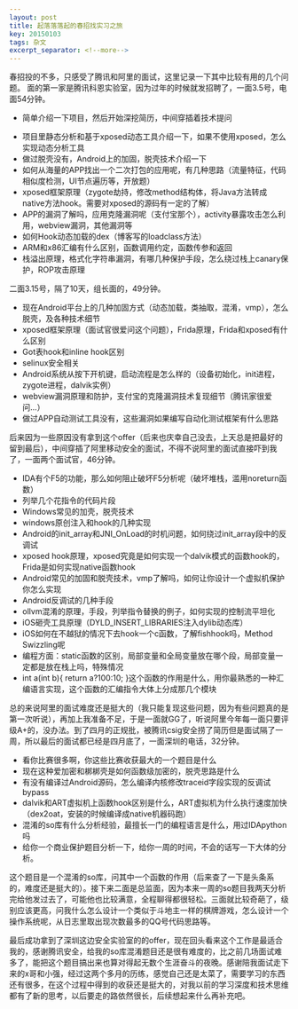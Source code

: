 ```yaml
---
layout: post
title: 起落落落起的春招找实习之旅
key: 20150103
tags: 杂文
excerpt_separator: <!--more-->
---
```

春招投的不多，只感受了腾讯和阿里的面试，这里记录一下其中比较有用的几个问题。
面的第一家是腾讯科恩实验室，因为过年的时候就发招聘了，一面3.5号，电面54分钟。<!--more-->    
* 简单介绍一下项目，然后开始深挖简历，中间穿插着技术提问  
- 项目里静态分析和基于xposed动态工具介绍一下，如果不使用xposed，怎么实现动态分析工具  
- 做过脱壳没有，Android上的加固，脱壳技术介绍一下  
- 如何从海量的APP找出一个二次打包的应用呢，有几种思路（流量特征，代码相似度检测，UI节点遍历等，开放题）  
- xposed框架原理（zygote劫持，修改method结构体，将Java方法转成native方法hook。需要对xposed的源码有一定的了解）  
- APP的漏洞了解吗，应用克隆漏洞呢（支付宝那个），activity暴露攻击怎么利用，webview漏洞，其他漏洞等  
- 如何Hook动态加载的dex（博客写的loadclass方法）  
- ARM和x86汇编有什么区别，函数调用约定，函数传参和返回  
- 栈溢出原理，格式化字符串漏洞，有哪几种保护手段，怎么绕过栈上canary保护，ROP攻击原理  

二面3.15号，隔了10天，组长面的，49分钟。  
- 现在Android平台上的几种加固方式（动态加载，类抽取，混淆，vmp），怎么脱壳，及各种技术细节   
- xposed框架原理（面试官很爱问这个问题），Frida原理，Frida和xposed有什么区别  
- Got表hook和inline hook区别  
- selinux安全相关  
- Android系统从按下开机键，启动流程是怎么样的（设备初始化，init进程，zygote进程，dalvik实例）  
- webview漏洞原理和防护，支付宝的克隆漏洞技术复现细节（腾讯家很爱问...）  
- 做过APP自动测试工具没有，这些漏洞如果编写自动化测试框架有什么思路  

后来因为一些原因没有拿到这个offer（后来也庆幸自己没去，上天总是把最好的留到最后），中间穿插了阿里移动安全的面试，不得不说阿里的面试直接吓到我了，一面两个面试官，46分钟。 
- IDA有个F5的功能，那么如何阻止破坏F5分析呢（破坏堆栈，滥用noreturn函数）  
- 列举几个花指令的代码片段  
- Windows常见的加壳，脱壳技术  
- windows原创注入和hook的几种实现  
- Android的init_array和JNI_OnLoad的时机问题，如何绕过init_array段中的反调试  
- xposed hook原理，xposed究竟是如何实现一个dalvik模式的函数hook的，Frida是如何实现native函数hook  
- Android常见的加固和脱壳技术，vmp了解吗，如何让你设计一个虚拟机保护你怎么实现  
- Android反调试的几种手段
- ollvm混淆的原理，手段，列举指令替换的例子，如何实现的控制流平坦化  
- iOS砸壳工具原理（DYLD_INSERT_LIBRARIES注入dylib动态库）  
- iOS如何在不越狱的情况下去hook一个c函数，了解fishhook吗，Method Swizzling呢  
- 编程方面：static函数的区别，局部变量和全局变量放在哪个段，局部变量一定都是放在栈上吗，特殊情况  
- int a(int b){
	return a?100:10;
}这个函数的作用是什么，用你最熟悉的一种汇编语言实现，这个函数的汇编指令大体上分成那几个模块  

总的来说阿里的面试难度还是挺大的（我只能复现这些问题，因为有些问题真的是第一次听说），再加上我准备不足，于是一面就GG了，听说阿里今年每一面只要评级A+的，没办法。到了四月的正规批，被腾讯csig安全捞了简历但是面试隔了一周，所以最后的面试都已经是四月底了，一面深圳的电话，32分钟。  
- 看你比赛很多啊，你这些比赛收获最大的一个题目是什么  
- 现在这种爱加密和梆梆壳是如何函数级加密的，脱壳思路是什么  
- 有没有编译过Android源码，怎么编译内核修改traceid字段实现的反调试bypass  
- dalvik和ART虚拟机上函数hook区别是什么，ART虚拟机为什么执行速度加快（dex2oat，安装的时候编译成native机器码跑）  
- 混淆的so库有什么分析经验，最擅长一门的编程语言是什么，用过IDApython吗  
- 给你一个商业保护题目分析一下，给你一周的时间，不会的话写一下大体的分析。  

这个题目是一个混淆的so库，问其中一个函数的作用（后来查了一下是头条系的，难度还是挺大的）。接下来二面是总监面，因为本来一周的so题目我两天分析完给他发过去了，可能他也比较满意，全程聊得都很轻松。三面就比较奇葩了，级别应该更高，问我什么怎么设计一个类似于斗地主一样的棋牌游戏，怎么设计一个操作系统呢，从日志里取出现次数最多的QQ号代码思路等。

最后成功拿到了深圳这边安全实验室的的offer，现在回头看来这个工作是最适合我的，感谢腾讯安全，给我的so库混淆题目还是很有难度的，比之前几场面试难多了，能把这个题目搞出来也算对得起无数个生涯奋斗的夜晚。感谢陪我面试走下来的x哥和小强，经过这两个多月的历练，感觉自己还是太菜了，需要学习的东西还有很多，在这个过程中得到的收获还是挺大的，对我以前的学习深度和技术思维都有了新的思考，以后要走的路依然很长，后续想起来什么再补充吧。
